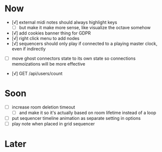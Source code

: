 # Now
- [√] external midi notes should always highlight keys
	- [ ] but make it make more sense, like visualize the octave somehow
- [√] add cookies banner thing for GDPR
- [√] right click menu to add nodes
- [√] sequencers should only play if connected to a playing master clock, even if indirectly
- [ ] move ghost connectors state to its own state so connections memoizations will be more effective
- [√] GET /api/users/count

# Soon
- [ ] increase room deletion timeout
	- [ ] and make it so it's actually based on room lifetime instead of a loop
- [ ] put sequencer timeline animation as separate setting in options
- [ ] play note when placed in grid sequencer

# Later
